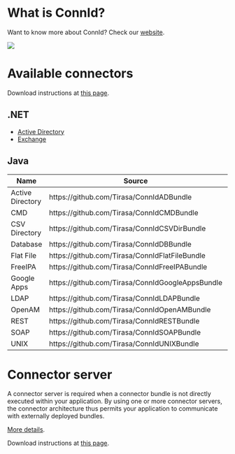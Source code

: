 <!--

    ====================
    DO NOT ALTER OR REMOVE COPYRIGHT NOTICES OR THIS HEADER.

    Copyright 2013 ConnId. All rights reserved.

    The contents of this file are subject to the terms of the Common Development
    and Distribution License("CDDL") (the "License").  You may not use this file
    except in compliance with the License.

    You can obtain a copy of the License at
    http://opensource.org/licenses/cddl1.php
    See the License for the specific language governing permissions and limitations
    under the License.

    When distributing the Covered Code, include this CDDL Header Notice in each file
    and include the License file at http://opensource.org/licenses/cddl1.php.
    If applicable, add the following below this CDDL Header, with the fields
    enclosed by brackets [] replaced by your own identifying information:
    "Portions Copyrighted [year] [name of copyright owner]"
    ====================

-->
# What is ConnId?
Want to know more about ConnId? Check our [website](http://connid.tirasa.net/).

<a href="https://travis-ci.org/Tirasa/ConnId"><img src="https://api.travis-ci.org/Tirasa/ConnId.png"/></a>

# Available connectors
Download instructions at [this page](https://connid.atlassian.net/wiki/display/BASE/Downloads).

## .NET
   * [Active Directory](https://connid.atlassian.net/wiki/display/BASE/Active+Directory)
   * [Exchange](https://connid.atlassian.net/wiki/display/BASE/Exchange)

## Java
<table>
<thead>
 <tr>
   <th>Name</th>
   <th>Source</th>
   <th>Wiki</th>
   <th>Issues</th>
   <th></th>
 </tr>
</thead>
<tbody>
 <tr>
  <td>Active Directory</td>
  <td>https://github.com/Tirasa/ConnIdADBundle</td>
  <td><a href="https://connid.atlassian.net/wiki/pages/viewpage.action?pageId=360482">wiki</a></td>
  <td><a href="https://connid.atlassian.net/browse/AD">issues</a></td>
  <td><a href="https://travis-ci.org/Tirasa/ConnIdADBundle"><img src="https://api.travis-ci.org/Tirasa/ConnIdADBundle.png"/></a></td>
 </tr>
  <tr>
  <td>CMD</td>
  <td>https://github.com/Tirasa/ConnIdCMDBundle</td>
  <td><a href="https://connid.atlassian.net/wiki/display/BASE/CMD">wiki</a></td>
  <td><a href="https://connid.atlassian.net/browse/CMD">issues</a></td>
  <td><a href="https://travis-ci.org/Tirasa/ConnIdCMDBundle"><img src="https://api.travis-ci.org/Tirasa/ConnIdCMDBundle.png"/></a></td>
 </tr>
 <tr>
  <td>CSV Directory</td>
  <td>https://github.com/Tirasa/ConnIdCSVDirBundle</td>
  <td><a href="https://connid.atlassian.net/wiki/display/BASE/CSV+Directory">wiki</a></td>
  <td><a href="https://connid.atlassian.net/browse/CSVDIR">issues</a></td>
  <td><a href="https://travis-ci.org/Tirasa/ConnIdCSVDirBundle"><img src="https://api.travis-ci.org/Tirasa/ConnIdCSVDirBundle.png"/></a></td>
 </tr>
 <tr>
  <td>Database</td>
  <td>https://github.com/Tirasa/ConnIdDBBundle</td>
  <td><a href="https://connid.atlassian.net/wiki/display/BASE/Database">wiki</a></td>
  <td><a href="https://connid.atlassian.net/browse/DB">issues</a></td>
  <td><a href="https://travis-ci.org/Tirasa/ConnIdDBBundle"><img src="https://api.travis-ci.org/Tirasa/ConnIdDBBundle.png"/></a></td>
 </tr>
 <tr>
  <td>Flat File</td>
  <td>https://github.com/Tirasa/ConnIdFlatFileBundle</td>
  <td><a href="https://connid.atlassian.net/wiki/display/BASE/Flat+File">wiki</a></td>
  <td><a href="https://connid.atlassian.net/browse/FLATFILE">issues</a></td>
  <td><a href="https://travis-ci.org/Tirasa/ConnIdFlatFileBundle"><img src="https://api.travis-ci.org/Tirasa/ConnIdFlatFileBundle.png"/></a></td>
 </tr>
 <tr>
  <td>FreeIPA</td>
  <td>https://github.com/Tirasa/ConnIdFreeIPABundle</td>
  <td><a href="https://connid.atlassian.net/wiki/display/BASE/FreeIPA">wiki</a></td>
  <td><a href="https://connid.atlassian.net/browse/FREEIPA">issues</a></td>
  <td><a href="https://travis-ci.org/Tirasa/ConnIdFreeIPABundle"><img src="https://api.travis-ci.org/Tirasa/ConnIdFreeIPABundle.png"/></a></td>
 </tr>
 <tr>
  <td>Google Apps</td>
  <td>https://github.com/Tirasa/ConnIdGoogleAppsBundle</td>
  <td><a href="https://connid.atlassian.net/wiki/display/BASE/Google+Apps">wiki</a></td>
  <td><a href="https://connid.atlassian.net/browse/GOOGLEAPPS">issues</a></td>
  <td><a href="https://travis-ci.org/Tirasa/ConnIdGoogleAppsBundle"><img src="https://api.travis-ci.org/Tirasa/ConnIdGoogleAppsBundle.png"/></a></td>
 </tr>
 <tr>
  <td>LDAP</td>
  <td>https://github.com/Tirasa/ConnIdLDAPBundle</td>
  <td><a href="https://connid.atlassian.net/wiki/display/BASE/LDAP">wiki</a></td>
  <td><a href="https://connid.atlassian.net/browse/LDAP">issues</a></td>
  <td><a href="https://travis-ci.org/Tirasa/ConnIdLDAPBundle"><img src="https://api.travis-ci.org/Tirasa/ConnIdLDAPBundle.png"/></a></td>
 </tr>
 <tr>
  <td>OpenAM</td>
  <td>https://github.com/Tirasa/ConnIdOpenAMBundle</td>
  <td><a href="https://connid.atlassian.net/wiki/display/BASE/OpenAM">wiki</a></td>
  <td><a href="https://connid.atlassian.net/browse/OPENAM">issues</a></td>
  <td><a href="https://travis-ci.org/Tirasa/ConnIdOpenAMBundle"><img src="https://api.travis-ci.org/Tirasa/ConnIdOpenAMBundle.png"/></a></td>
 </tr>
<tr>
  <td>REST</td>
  <td>https://github.com/Tirasa/ConnIdRESTBundle</td>
  <td><a href="https://connid.atlassian.net/wiki/display/BASE/REST">wiki</a></td>
  <td><a href="https://connid.atlassian.net/browse/REST">issues</a></td>
  <td><a href="https://travis-ci.org/Tirasa/ConnIdRESTBundle"><img src="https://api.travis-ci.org/Tirasa/ConnIdRESTBundle.png"/></a></td>
 </tr>
 <tr>
  <td>SOAP</td>
  <td>https://github.com/Tirasa/ConnIdSOAPBundle</td>
  <td><a href="https://connid.atlassian.net/wiki/display/BASE/SOAP">wiki</a></td>
  <td><a href="https://connid.atlassian.net/browse/SOAP">issues</a></td>
  <td><a href="https://travis-ci.org/Tirasa/ConnIdSOAPBundle"><img src="https://api.travis-ci.org/Tirasa/ConnIdSOAPBundle.png"/></a></td>
 </tr>
 <tr>
  <td>UNIX</td>
  <td>https://github.com/Tirasa/ConnIdUNIXBundle</td>
  <td><a href="https://connid.atlassian.net/wiki/display/BASE/UNIX">wiki</a></td>
  <td><a href="https://connid.atlassian.net/browse/UNIX">issues</a></td>
  <td><a href="https://travis-ci.org/Tirasa/ConnIdUNIXBundle"><img src="https://api.travis-ci.org/Tirasa/ConnIdUNIXBundle.png"/></a></td>
 </tr>
 </tbody>
</table>

# Connector server
A connector server is required when a connector bundle is not directly executed within your application. By using one or more connector servers, the connector architecture thus permits your application to communicate with externally deployed bundles.

[More details](https://connid.atlassian.net/wiki/display/BASE/Connector+Servers).

Download instructions at [this page](https://connid.atlassian.net/wiki/display/BASE/Downloads).
